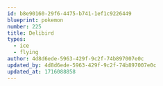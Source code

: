 ```yaml
---
id: b8e90160-29f6-4475-b741-1ef1c9226449
blueprint: pokemon
number: 225
title: Delibird
types:
  - ice
  - flying
author: 4d8d6ede-5963-429f-9c2f-74b897007e0c
updated_by: 4d8d6ede-5963-429f-9c2f-74b897007e0c
updated_at: 1716088858
---
```


